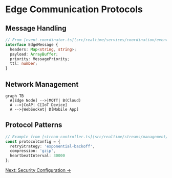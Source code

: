 # Edge Communication Protocols

## Message Handling
```ts
// From [event-coordinator.ts](src/realtime/services/coordination/event-coordinator.ts)
interface EdgeMessage {
  headers: Map<string, string>;
  payload: ArrayBuffer;
  priority: MessagePriority;
  ttl: number;
}
```

## Network Management
```mermaid
graph TB
  A[Edge Node] -->|MQTT| B(Cloud)
  A -->|CoAP| C[IoT Device]
  A -->|WebSocket| D[Mobile App]
```

## Protocol Patterns
```ts
// Example from [stream-controller.ts](src/realtime/streams/management/stream-controller.ts)
const protocolConfig = {
  retryStrategy: 'exponential-backoff',
  compression: 'gzip',
  heartbeatInterval: 30000
};
```

[Next: Security Configuration →](../integration/security-guide.md)